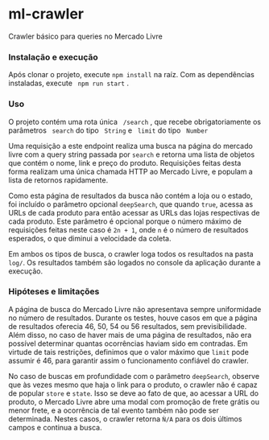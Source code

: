 # ml-crawler
Crawler básico para queries no Mercado Livre

### Instalação e execução
Após clonar o projeto, execute ```npm install``` na raíz. Com as dependências instaladas, execute ``` npm run start``` .

### Uso
O projeto contém uma rota única ``` /search``` , que recebe obrigatoriamente os parâmetros ``` search```  do tipo ``` String```  e ``` limit```  do tipo ``` Number``` 

Uma requisição a este endpoint realiza uma busca na página do mercado livre com a query string passada por ```search``` e retorna uma lista de objetos que contém o nome, link e preço do produto. Requisições feitas desta forma realizam uma única chamada HTTP ao Mercado Livre, e populam a lista de retornos rapidamente.

Como esta página de resultados da busca não contém a loja ou o estado, foi incluído o parâmetro opcional ```deepSearch```, que quando ```true```, acessa as URLs de cada produto para então acessar as URLs das lojas respectivas de cada produto. Este parâmetro é opcional porque o número máximo de requisições feitas neste caso é ```2n + 1```, onde ```n``` é o número de resultados esperados, o que diminui a velocidade da coleta.

Em ambos os tipos de busca, o crawler loga todos os resultados na pasta ```log/```. Os resultados também são logados no console da aplicação durante a execução.

### Hipóteses e limitações

A página de busca do Mercado Livre não apresentava sempre uniformidade no número de resultados. Durante os testes, houve casos em que a página de resultados oferecia 46, 50, 54 ou 56 resultados, sem previsibilidade. Além disso, no caso de haver mais de uma página de resultados, não era possível determinar quantas ocorrências haviam sido em contradas. Em virtude de tais restrições, definimos que o valor máximo que ```limit``` pode assumir é 46, para garantir assim o funcionamento confiável do crawler.

No caso de buscas em profundidade com o parâmetro ```deepSearch```, observe que às vezes mesmo que haja o link para o produto, o crawler não é capaz de popular ```store``` e ```state```. Isso se deve ao fato de que, ao acessar a URL do produto, o Mercado Livre abre uma modal com promoção de frete grátis ou menor frete, e a ocorrência de tal evento também não pode ser determinada. Nestes casos, o crawler retorna ```Ǹ/A``` para os dois últimos campos e continua a busca.
